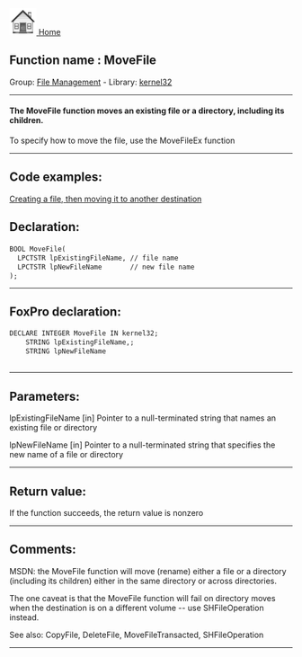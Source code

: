 [<img src="../../images/home.png"> Home ](https://github.com/VFPX/Win32API)  

## Function name : MoveFile
Group: [File Management](../../functions_group.md#File_Management)  -  Library: [kernel32](../../libraries.md#kernel32)  
***  


#### The MoveFile function moves an existing file or a directory, including its children.

To specify how to move the file, use the MoveFileEx function
***  


## Code examples:
[Creating a file, then moving it to another destination](../../samples/sample_015.md)  

## Declaration:
```foxpro  
BOOL MoveFile(
  LPCTSTR lpExistingFileName, // file name
  LPCTSTR lpNewFileName       // new file name
);  
```  
***  


## FoxPro declaration:
```foxpro  
DECLARE INTEGER MoveFile IN kernel32;
	STRING lpExistingFileName,;
	STRING lpNewFileName
  
```  
***  


## Parameters:
lpExistingFileName 
[in] Pointer to a null-terminated string that names an existing file or directory

lpNewFileName 
[in] Pointer to a null-terminated string that specifies the new name of a file or directory
  
***  


## Return value:
If the function succeeds, the return value is nonzero  
***  


## Comments:
MSDN: the MoveFile function will move (rename) either a file or a directory (including its children) either in the same directory or across directories.   
  
The one caveat is that the MoveFile function will fail on directory moves when the destination is on a different volume -- use SHFileOperation instead.  
  
See also: CopyFile, DeleteFile, MoveFileTransacted, SHFileOperation   
  
***  

